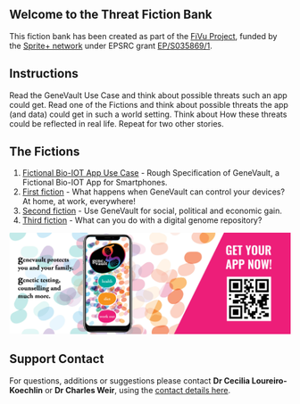 ## Welcome to the Threat Fiction Bank

This fiction bank has been created as part of the [FiVu Project](https://spritehub.org/2021/09/02/fivu-using-design-fiction-to-identify-future-vulnerabilities-in-bio-iot/), funded by the [Sprite+ network](https://spritehub.org/) under EPSRC grant [EP/S035869/1](https://gow.epsrc.ukri.org/NGBOViewGrant.aspx?GrantRef=EP/S035869/1).

## Instructions
Read the GeneVault Use Case and think about possible threats such an app could get. Read one of the Fictions and think about possible threats the app (and data) could get in such a world setting. Think about How these threats could be reflected in real life. Repeat for two other stories.

## The Fictions

1. [Fictional Bio-IOT App Use Case](FiVu_Workshop_GeneVault_Use_Case.pdf) - Rough Specification of GeneVault, a Fictional Bio-IOT App for Smartphones.
2. [First fiction](FiVu_Workshop_Story_1.pdf) - What happens when GeneVault can control your devices? At home, at work, everywhere!
3. [Second fiction](FiVu_Workshop_Story_2.pdf) - Use GeneVault for social, political and economic gain.
4. [Third fiction](FiVu_Workshop_Story_3.pdf) - What can you do with a digital genome repository?


<img src="Genevault_billboard_advert.jpg" with="50%" height ="50%">

## Support Contact

For questions, additions or suggestions please contact **Dr Cecilia Loureiro-Koechlin** or **Dr Charles Weir**, using the [contact details here](https://spritehub.org/2021/09/02/fivu-using-design-fiction-to-identify-future-vulnerabilities-in-bio-iot/).
